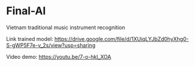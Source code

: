 # Final-AI
Vietnam traditional music instrument recognition

Link trained model:
https://drive.google.com/file/d/1XUiqLYJbZd0hyXhg0-S-gWP5F7e-v_2s/view?usp=sharing

Video demo:  https://youtu.be/7-o-hkI_XOA
